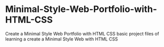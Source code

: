 # Minimal-Style-Web-Portfolio-with-HTML-CSS
Create a Minimal Style Web Portfolio with HTML CSS basic
project files of learning a create a Minimal Style Web with HTML CSS
